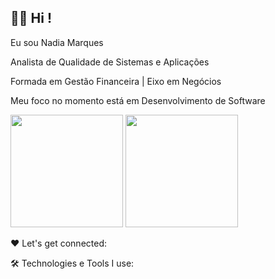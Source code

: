 ## 👩‍💻 Hi !

Eu sou Nadia Marques

Analista de Qualidade de Sistemas e Aplicações

Formada em Gestão Financeira | Eixo em Negócios

Meu foco no momento está em Desenvolvimento de Software

 <img height="180em" src="https://github-readme-stats.vercel.app/api?username=nadia-marques&show_icons=true&theme=synthwave"/> <img height="180em" src="https://github-readme-stats.vercel.app/api/top-langs/?username=nadia-marques&layout=compact&theme=synthwave"/>

❤️ Let's get connected:



🛠️ Technologies e Tools I use:


<!--
**Nadia-Marques/Nadia-Marques** is a ✨ _special_ ✨ repository because its `README.md` (this file) appears on your GitHub profile.

Here are some ideas to get you started:

- 🔭 I’m currently working on ...
- 🌱 I’m currently learning ...
- 👯 I’m looking to collaborate on ...
- 🤔 I’m looking for help with ...
- 💬 Ask me about ...
- 📫 How to reach me: ...
- 😄 Pronouns: ...
- ⚡ Fun fact: ...
-->

